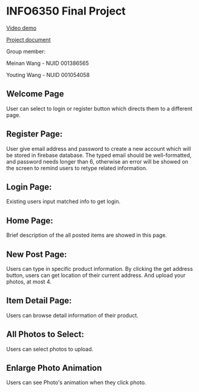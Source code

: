 # INFO6350 Final Project

[Video demo](https://drive.google.com/file/d/13tTlSG2alxXQbU-500j0x_qbaqyM7HYH/view?usp=sharing)

[Project document](https://github.com/YoutingWang/INFO6350_FinalProject/blob/master/INFO%206350%20Final%20Project.pdf)

Group member:

Meinan Wang - NUID 001386565

Youting Wang - NUID 001054058

## Welcome Page

User can select to login or register button which directs them to a different page.

## Register Page:

User give email address and password to create a new account which will be stored in firebase database. The typed email should be well-formatted, and password needs longer than 6, otherwise an error will be showed on the screen to remind users to retype related information.

## Login Page:

Existing users input matched info to get login.

## Home Page:

Brief description of the all posted items are showed in this page.

## New Post Page:

Users can type in specific product information. By clicking the get address button, users can get location of their current address. And upload your photos, at most 4.

## Item Detail Page:

Users can browse detail information of their product.

## All Photos to Select:

Users can select photos to upload.

## Enlarge Photo Animation

Users can see Photo's animation when they click photo.
